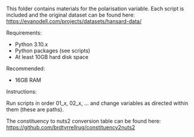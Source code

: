 This folder contains materials for the polarisation variable. Each script is included and the original dataset can be found here: https://evanodell.com/projects/datasets/hansard-data/

Requirements:
 - Python 3.10.x
 - Python packages (see scripts)
 - At least 10GB hard disk space

Recommended:
 - 16GB RAM

Instructions:

Run scripts in order 01_x, 02_x, ... and change variables as directed within them (these are paths).

The constituency to nuts2 conversion table can be found here: https://github.com/brdtyrrellrug/constituency2nuts2
